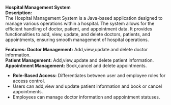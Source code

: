 **Hospital Management System**<br>
**Description:**<br>
The Hospital Management System is a Java-based application designed to manage various operations within a hospital. The system allows for the efficient handling of doctor, patient, and appointment data. It provides functionalities to add, view, update, and delete doctors, patients, and appointments, ensuring smooth management of hospital operations.

**Features:**
**Doctor Management:** Add,view,update and delete doctor information.<br>
**Patient Management:** Add,view,update and delete patient information.<br>
**Appointment Management:** Book,cancel and delete appointments.<br>
- **Role-Based Access:** Differentiates between user and employee roles for access control.
 - Users can add,view and update patient information and book or cancel appointments.
 - Employees can manage doctor information and appointment statuses.
